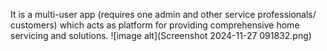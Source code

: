 It is a multi-user app (requires one admin and other service professionals/ customers) which acts as platform for providing comprehensive home servicing and solutions.
![image alt](Screenshot 2024-11-27 091832.png)
